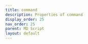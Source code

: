 ```yaml
---
title: command
description: Properties of command
display_order: 25
nav_order: 25
parent: MD Script
layout: default
---
```



